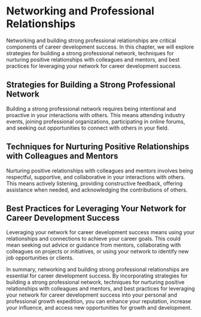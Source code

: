 Networking and Professional Relationships
==================================================

Networking and building strong professional relationships are critical components of career development success. In this chapter, we will explore strategies for building a strong professional network, techniques for nurturing positive relationships with colleagues and mentors, and best practices for leveraging your network for career development success.

Strategies for Building a Strong Professional Network
-----------------------------------------------------

Building a strong professional network requires being intentional and proactive in your interactions with others. This means attending industry events, joining professional organizations, participating in online forums, and seeking out opportunities to connect with others in your field.

Techniques for Nurturing Positive Relationships with Colleagues and Mentors
---------------------------------------------------------------------------

Nurturing positive relationships with colleagues and mentors involves being respectful, supportive, and collaborative in your interactions with others. This means actively listening, providing constructive feedback, offering assistance when needed, and acknowledging the contributions of others.

Best Practices for Leveraging Your Network for Career Development Success
-------------------------------------------------------------------------

Leveraging your network for career development success means using your relationships and connections to achieve your career goals. This could mean seeking out advice or guidance from mentors, collaborating with colleagues on projects or initiatives, or using your network to identify new job opportunities or clients.

In summary, networking and building strong professional relationships are essential for career development success. By incorporating strategies for building a strong professional network, techniques for nurturing positive relationships with colleagues and mentors, and best practices for leveraging your network for career development success into your personal and professional growth expedition, you can enhance your reputation, increase your influence, and access new opportunities for growth and development.
